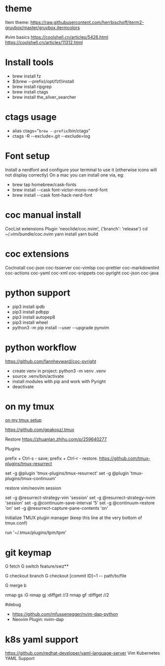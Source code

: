 # theme

Item theme: https://raw.githubusercontent.com/herrbischoff/iterm2-gruvbox/master/gruvbox.itermcolors

#vim basics
https://coolshell.cn/articles/5426.html
https://coolshell.cn/articles/11312.html

# Install tools

- brew install fz
- $(brew --prefix)/opt/fzf/install
- brew install ripgrep
- brew install ctags
- brew install the_silver_searcher

# ctags usage

- alias ctags="`brew --prefix`/bin/ctags"
- ctags -R --exclude=.git --exclude=log

# Font setup

Install a nerdfont and configure your terminal to use it (otherwise icons will not display correctly)
On a mac you can install one via, eg:

- brew tap homebrew/cask-fonts
- brew install --cask font-victor-mono-nerd-font
- brew install --cask font-hack-nerd-font

# coc manual install

CocList extensions
Plugin 'neoclide/coc.nvim', {'branch': 'release'}
cd ~/.vim/bundle/coc.nvim
yarn install
yarn build

# coc extensions

CocInstall coc-json coc-tsserver coc-vimlsp coc-prettier coc-markdownlint coc-actions coc-yaml coc-xml coc-snippets coc-pyright coc-json coc-java

# python support

- pip3 install ipdb
- pip3 install pdbpp
- pip3 install autopep8
- pip3 install wheel
- python3 -m pip install --user --upgrade pynvim

# python workflow

https://github.com/fannheyward/coc-pyright

- create venv in project: python3 -m venv .venv
- source .venv/bin/activate
- install modules with pip and work with Pyright
- deactivate

# on my tmux

[on my tmux setup](https://github.com/gpakosz/.tmux)

https://github.com/gpakosz/.tmux

Restore
https://zhuanlan.zhihu.com/p/259640277

Plugins

prefix + Ctrl-s - save; prefix + Ctrl-r - restore. https://github.com/tmux-plugins/tmux-resurrect

set -g @plugin 'tmux-plugins/tmux-resurrect'
set -g @plugin 'tmux-plugins/tmux-continuum'

restore vim/neovim session

set -g @resurrect-strategy-vim 'session'
set -g @resurrect-strategy-nvim 'session'
set -g @continuum-save-interval '5'
set -g @continuum-restore 'on'
set -g @resurrect-capture-pane-contents 'on'

Initialize TMUX plugin manager (keep this line at the very bottom of tmux.conf)

run '~/.tmux/plugins/tpm/tpm'

# git keymap

G fetch
G switch feature/swz\*\*

G checkout branch
G checkout [commit ID]~1 -- path/to/file

G merge b

nmap <leader>gs :G<CR>
nmap <leader>gj :diffget //3<CR>
nmap <leader>gf :diffget //2<CR>

#debug

- https://github.com/mfussenegger/nvim-dap-python
- Neovim Plugin: nvim-dap

# k8s yaml support

https://github.com/redhat-developer/yaml-language-server
Vim Kubernetes YAML Support
